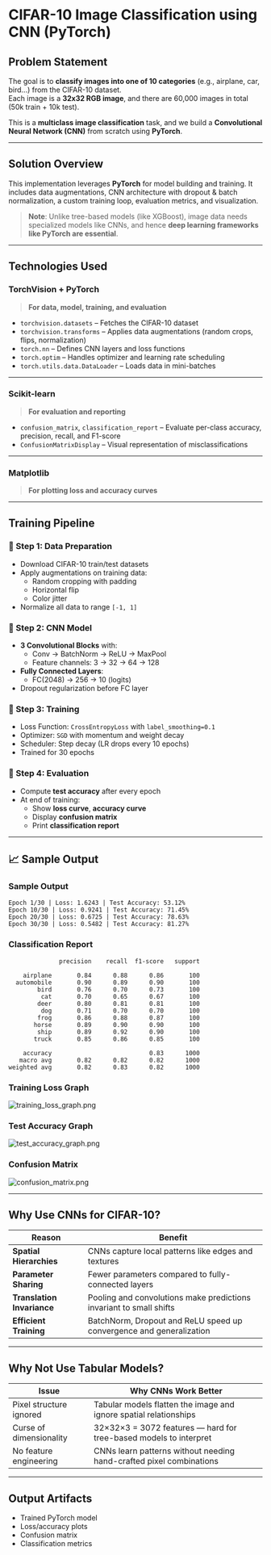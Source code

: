# CIFAR-10 Image Classification using CNN (PyTorch)

## Problem Statement

The goal is to **classify images into one of 10 categories** (e.g., airplane, car, bird...) from the CIFAR-10 dataset.  
Each image is a **32x32 RGB image**, and there are 60,000 images in total (50k train + 10k test).

This is a **multiclass image classification** task, and we build a **Convolutional Neural Network (CNN)** from scratch using **PyTorch**.

---

## Solution Overview

This implementation leverages **PyTorch** for model building and training. It includes data augmentations, CNN architecture with dropout & batch normalization, a custom training loop, evaluation metrics, and visualization.

> **Note**: Unlike tree-based models (like XGBoost), image data needs specialized models like CNNs, and hence **deep learning frameworks like PyTorch are essential**.

---

## Technologies Used

### **TorchVision + PyTorch**
> **For data, model, training, and evaluation**

- `torchvision.datasets` – Fetches the CIFAR-10 dataset  
- `torchvision.transforms` – Applies data augmentations (random crops, flips, normalization)  
- `torch.nn` – Defines CNN layers and loss functions  
- `torch.optim` – Handles optimizer and learning rate scheduling  
- `torch.utils.data.DataLoader` – Loads data in mini-batches  

---

### **Scikit-learn**
> **For evaluation and reporting**

- `confusion_matrix`, `classification_report` – Evaluate per-class accuracy, precision, recall, and F1-score  
- `ConfusionMatrixDisplay` – Visual representation of misclassifications  

---

### **Matplotlib**
> **For plotting loss and accuracy curves**

---

## Training Pipeline

### 🔹 Step 1: Data Preparation

- Download CIFAR-10 train/test datasets
- Apply augmentations on training data:
  - Random cropping with padding
  - Horizontal flip
  - Color jitter
- Normalize all data to range `[-1, 1]`

### 🔹 Step 2: CNN Model

- **3 Convolutional Blocks** with:
  - Conv → BatchNorm → ReLU → MaxPool  
  - Feature channels: 3 → 32 → 64 → 128
- **Fully Connected Layers**:
  - FC(2048) → 256 → 10 (logits)
- Dropout regularization before FC layer

### 🔹 Step 3: Training

- Loss Function: `CrossEntropyLoss` with `label_smoothing=0.1`
- Optimizer: `SGD` with momentum and weight decay
- Scheduler: Step decay (LR drops every 10 epochs)
- Trained for 30 epochs

### 🔹 Step 4: Evaluation

- Compute **test accuracy** after every epoch  
- At end of training:
  - Show **loss curve**, **accuracy curve**
  - Display **confusion matrix**
  - Print **classification report**

---

## 📈 Sample Output

### Sample Output

```
Epoch 1/30 | Loss: 1.6243 | Test Accuracy: 53.12%
Epoch 10/30 | Loss: 0.9241 | Test Accuracy: 71.45%
Epoch 20/30 | Loss: 0.6725 | Test Accuracy: 78.63%
Epoch 30/30 | Loss: 0.5482 | Test Accuracy: 81.27%
```

### Classification Report

```
              precision    recall  f1-score   support

    airplane       0.84      0.88      0.86       100
  automobile       0.90      0.89      0.90       100
        bird       0.76      0.70      0.73       100
         cat       0.70      0.65      0.67       100
        deer       0.80      0.81      0.81       100
         dog       0.71      0.70      0.70       100
        frog       0.86      0.88      0.87       100
       horse       0.89      0.90      0.90       100
        ship       0.89      0.92      0.90       100
       truck       0.85      0.86      0.85       100

    accuracy                           0.83      1000
   macro avg       0.82      0.82      0.82      1000
weighted avg       0.82      0.83      0.82      1000
```

### Training Loss Graph

![training_loss_graph.png](images/training_loss_graph.png)

### Test Accuracy Graph

![test_accuracy_graph.png](images/test_accuracy_graph.png)

### Confusion Matrix

![confusion_matrix.png](images/confusion_matrix.png)

---

## Why Use CNNs for CIFAR-10?

| Reason                   | Benefit                                                                 |
|--------------------------|-------------------------------------------------------------------------|
| **Spatial Hierarchies**  | CNNs capture local patterns like edges and textures                     |
| **Parameter Sharing**    | Fewer parameters compared to fully-connected layers                     |
| **Translation Invariance**| Pooling and convolutions make predictions invariant to small shifts    |
| **Efficient Training**   | BatchNorm, Dropout and ReLU speed up convergence and generalization     |

---

## Why Not Use Tabular Models?

| Issue                   | Why CNNs Work Better                                                     |
|-------------------------|--------------------------------------------------------------------------|
| Pixel structure ignored | Tabular models flatten the image and ignore spatial relationships       |
| Curse of dimensionality | 32×32×3 = 3072 features — hard for tree-based models to interpret        |
| No feature engineering  | CNNs learn patterns without needing hand-crafted pixel combinations     |

---

## Output Artifacts

- Trained PyTorch model 
- Loss/accuracy plots
- Confusion matrix
- Classification metrics



